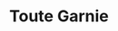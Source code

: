 ---
title: "Toute Garnie"
description: "champignons, poivrons verts et pepperoni"
price_s: "12½"
price_m: "18"
price_l: "22"
price_xl: "26"
weight: "5"
hidden: true
---
